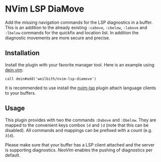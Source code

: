 # NVim LSP DiaMove

Add the missing navigation commands for the LSP diagnostics in a buffer.
This is an addition to the already existing `:cabove`, `:cbelow`, `:labove` and
`:lbelow` commands for the quickfix and location list. In addition the
diagnostic movements are more secure and precise.

## Installation

Install the plugin with your favorite manager tool. Here is an example using
[dein.vim](https://github.com/Shougo/dein.vim):

```vim
call dein#add('weilbith/nvim-lsp-diamove')
```

It is recommended to use install the
[nvim-lsp](https://github.com/neovim/nvim-lsp) plugin attach language clients to
your buffers.

## Usage

This plugin provides with two the commands `:Dabove` and `:Dbelow`. They are
mapped to the convenient keys combos `[d` and `[d` (note that this can be
disabled). All commands and mappings can be prefixed with a count (e.g. `3[d`).

Please make sure that your buffer has a LSP client attached and the server is
supporting diagnostics. _NeoVim_ enables the pushing of diagnostics per default.
